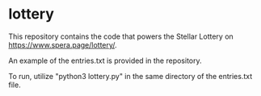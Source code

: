 # lottery
This repository contains the code that powers the Stellar Lottery on https://www.spera.page/lottery/.

An example of the entries.txt is provided in the repository.

To run, utilize "python3 lottery.py" in the same directory of the entries.txt file.
